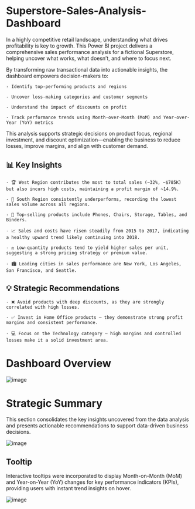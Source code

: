 # Superstore-Sales-Analysis-Dashboard
In a highly competitive retail landscape, understanding what drives profitability is key to growth. This Power BI project delivers a comprehensive sales performance analysis for a fictional Superstore, helping uncover what works, what doesn’t, and where to focus next.

By transforming raw transactional data into actionable insights, the dashboard empowers decision-makers to:

    - Identify top-performing products and regions
    
    - Uncover loss-making categories and customer segments
    
    - Understand the impact of discounts on profit
    
    - Track performance trends using Month-over-Month (MoM) and Year-over-Year (YoY) metrics

This analysis supports strategic decisions on product focus, regional investment, and discount optimization—enabling the business to reduce losses, improve margins, and align with customer demand.

## 📊 Key Insights
    - 🏆 West Region contributes the most to total sales (~32%, ~$785K) but also incurs high costs, maintaining a profit margin of ~14.9%.
    
    - 🔻 South Region consistently underperforms, recording the lowest sales volume across all regions.
    
    - 🛒 Top-selling products include Phones, Chairs, Storage, Tables, and Binders.
    
    - 📈 Sales and costs have risen steadily from 2015 to 2017, indicating a healthy upward trend likely continuing into 2018.
    
    - ⚖️ Low-quantity products tend to yield higher sales per unit, suggesting a strong pricing strategy or premium value.
    
    - 🏙️ Leading cities in sales performance are New York, Los Angeles, San Francisco, and Seattle.

## 💡 Strategic Recommendations
    - ❌ Avoid products with deep discounts, as they are strongly correlated with high losses.
    
    - ✅ Invest in Home Office products — they demonstrate strong profit margins and consistent performance.
    
    - 💻 Focus on the Technology category — high margins and controlled losses make it a solid investment area.

# Dashboard Overview

![image](https://github.com/user-attachments/assets/9201ffce-21c1-41b0-80bc-9034bbed7806)

# Strategic Summary
This section consolidates the key insights uncovered from the data analysis and presents actionable recommendations to support data-driven business decisions.

![image](https://github.com/user-attachments/assets/122258c2-0e4e-49a0-8a1b-5e1324bad0ae)

## Tooltip
Interactive tooltips were incorporated to display Month-on-Month (MoM) and Year-on-Year (YoY) changes for key performance indicators (KPIs), providing users with instant trend insights on hover.

![image](https://github.com/user-attachments/assets/19eda66d-2539-4c88-a70e-ade92e82ea20)
